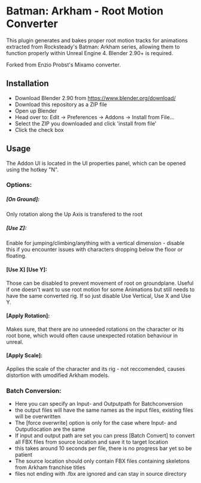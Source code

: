 # Batman: Arkham - Root Motion Converter
This plugin generates and bakes proper root motion tracks for animations extracted from Rocksteady's Batman: Arkham series, allowing them to function properly within Unreal Engine 4.
Blender 2.90+ is required.

Forked from Enzio Probst's Mixamo converter.

## Installation
* Download Blender 2.90 from https://www.blender.org/download/
* Download this repository as a ZIP file
* Open up Blender
* Head over to: Edit -> Preferences -> Addons -> Install from File...
* Select the ZIP you downloaded and click 'install from file'
* Click the check box

## Usage
The Addon UI is located in the UI properties panel, which can be opened using the hotkey "N".

### Options: 

##### [On Ground]:
Only rotation along the Up Axis is transfered to the root

##### [Use Z]:
Enable for jumping/climbing/anything with a vertical dimension - disable this if you encounter issues with characters dropping below the floor or floating.

#### [Use X] [Use Y]:
Those can be disabled to prevent movement of root on groundplane.
Useful if one doesn't want to use root motion for some Animations but still needs to have the same converted rig. If so just disable Use Vertical, Use X and Use Y.

#### [Apply Rotation]:
Makes sure, that there are no unneeded rotations on the character or its root bone, which would often cause unexpected rotation behaviour in unreal.

#### [Apply Scale]:
Applies the scale of the character and its rig - not reccomended, causes distortion with umodified Arkham models.


### Batch Conversion:
* Here you can specify an Input- and Outputpath for Batchconversion
* the output files will have the same names as the input files, existing files will be overwritten
* The [force overwrite] option is only for the case where Input- and Outputlocation are the same
* If input and output path are set you can press [Batch Convert] to convert all FBX files from source location and save it to target location
* this takes around 10 seconds per file, there is no progress bar yet so be patient
* The source location should only contain FBX files containing skeletons from Arkham franchise titles
* files not ending with .fbx are ignored and can stay in source directory
